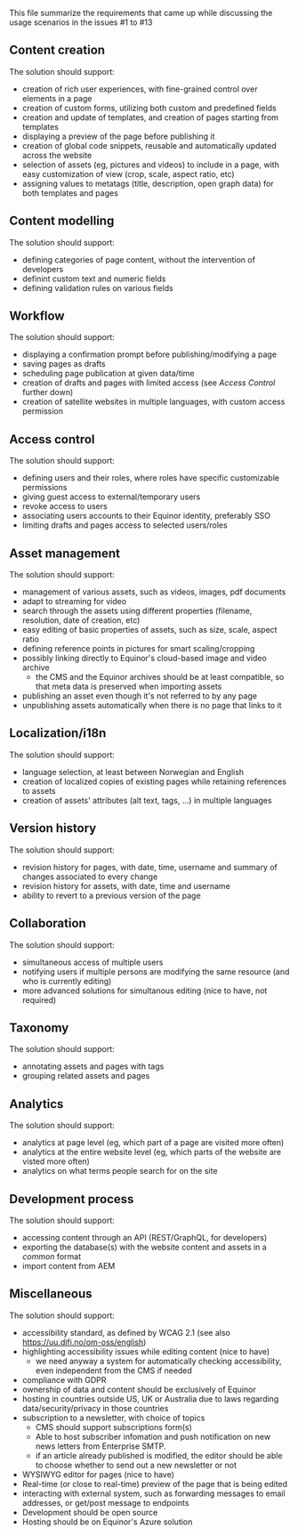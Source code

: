 This file summarize the requirements that came up while discussing the usage scenarios in the issues #1 to #13


## Content creation
The solution should support:
- creation of rich user experiences, with fine-grained control over elements in a page
- creation of custom forms, utilizing both custom and predefined fields
- creation and update of templates, and creation of pages starting from templates
- displaying a preview of the page before publishing it
- creation of global code snippets, reusable and automatically updated across the website 
- selection of assets (eg, pictures and videos) to include in a page, with easy customization of view (crop, scale, aspect ratio, etc)
- assigning values to metatags (title, description, open graph data) for both templates and pages


## Content modelling
The solution should support:
- defining categories of page content, without the intervention of developers
- definint custom text and numeric fields
- defining validation rules on various fields


## Workflow
The solution should support:
- displaying a confirmation prompt before publishing/modifying a page
- saving pages as drafts
- scheduling page publication at given data/time
- creation of drafts and pages with limited access (see _Access Control_ further down)
- creation of satellite websites in multiple languages, with custom access permission 


## Access control
The solution should support:
- defining users and their roles, where roles have specific customizable permissions
- giving guest access to external/temporary users
- revoke access to users
- associating users accounts to their Equinor identity, preferably SSO
- limiting drafts and pages access to selected users/roles


## Asset management
The solution should support:
- management of various assets, such as videos, images, pdf documents
- adapt to streaming for video
- search through the assets using different properties (filename, resolution, date of creation, etc)
- easy editing of basic properties of assets, such as size, scale, aspect ratio
- defining reference points in pictures for smart scaling/cropping
- possibly linking directly to Equinor's cloud-based image and video archive
  - the CMS and the Equinor archives should be at least compatible, so that meta data is preserved when importing assets
- publishing an asset even though it's not referred to by any page
- unpublishing assets automatically when there is no page that links to it


## Localization/i18n
The solution should support:
- language selection, at least between Norwegian and English
- creation of localized copies of existing pages while retaining references to assets
- creation of assets' attributes (alt text, tags, ...) in multiple languages


## Version history
The solution should support:
- revision history for pages, with date, time, username and summary of changes associated to every change
- revision history for assets, with date, time and username
- ability to revert to a previous version of the page


## Collaboration
The solution should support:
- simultaneous access of multiple users
- notifying users if multiple persons are modifying the same resource (and who is currently editing)
- more advanced solutions for simultanous editing (nice to have, not required)


## Taxonomy
The solution should support:
- annotating assets and pages with tags
- grouping related assets and pages


## Analytics
The solution should support:
- analytics at page level (eg, which part of a page are visited more often)
- analytics at the entire website level (eg, which parts of the website are visted more often)
- analytics on what terms people search for on the site


## Development process
The solution should support:
- accessing content through an API (REST/GraphQL, for developers)
- exporting the database(s) with the website content and assets in a _common_ format
- import content from AEM
 

## Miscellaneous
The solution should support:
- accessibility standard, as defined by WCAG 2.1 (see also https://uu.difi.no/om-oss/english)
- highlighting accessibility issues while editing content (nice to have)
  - we need anyway a system for automatically checking accessibility, even independent from the CMS if needed
- compliance with GDPR
- ownership of data and content should be exclusively of Equinor
- hosting in countries outside US, UK or Australia due to laws regarding data/security/privacy in those countries
- subscription to a newsletter, with choice of topics
  - CMS should support subscriptions form(s)
  - Able to host subscriber infomation and push notification on new news letters from Enterprise SMTP.
  - if an article already published is modified, the editor should be able to choose whether to send out a new newsletter or not
- WYSIWYG editor for pages (nice to have)
- Real-time (or close to real-time) preview of the page that is being edited
- interacting with external system, such as forwarding messages to email addresses, or get/post message to endpoints
- Development should be open source
- Hosting should be on Equinor's Azure solution
